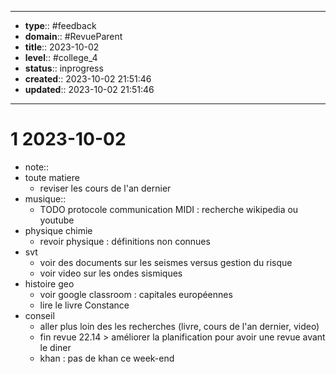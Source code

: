 


---
- **type**:: #feedback
- **domain**:: #RevueParent
- **title**:: 2023-10-02
- **level**:: #college_4
- **status**:: inprogress
- **created**:: 2023-10-02 21:51:46
- **updated**:: 2023-10-02 21:51:46
---


# 1	2023-10-02


- note::
- toute matiere 
	- reviser les cours de l'an dernier
- musique::
	- TODO protocole communication MIDI : recherche wikipedia ou youtube
- physique chimie
	- revoir physique : définitions non connues
- svt
	- voir des documents sur les seismes versus gestion du risque 
	- voir video sur les ondes sismiques
- histoire geo
	- voir google classroom : capitales européennes
	- lire le livre Constance
- conseil
	- aller plus loin des les recherches (livre, cours de l'an dernier, video)
	- fin revue 22.14 > améliorer la planification pour avoir une revue avant le diner
	- khan : pas de khan ce week-end